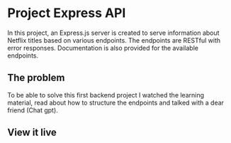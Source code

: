 # Project Express API

In this project, an Express.js server is created to serve information about Netflix titles based on various endpoints. The endpoints are RESTful with error responses. Documentation is also provided for the available endpoints. 

## The problem

To be able to solve this first backend project I watched the learning material, read about how to structure the endpoints and talked with a dear friend (Chat gpt). 

## View it live

